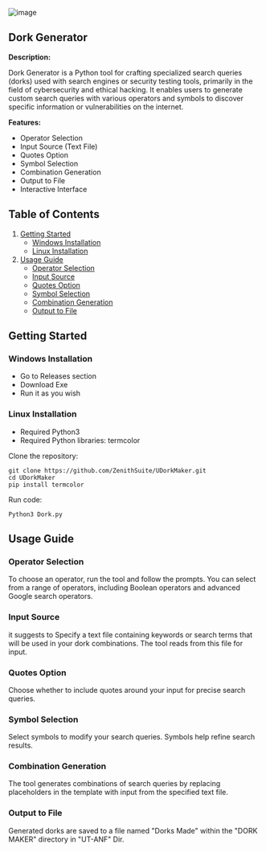 ![image](https://github.com/ZenithSuite/UDorkMaker/assets/139548576/8d4e7438-0eda-4e1a-989a-3a89d87f2be0)

## Dork Generator

**Description:**

Dork Generator is a Python tool for crafting specialized search queries (dorks) used with search engines or security testing tools, primarily in the field of cybersecurity and ethical hacking. It enables users to generate custom search queries with various operators and symbols to discover specific information or vulnerabilities on the internet.

**Features:**

- Operator Selection
- Input Source (Text File)
- Quotes Option
- Symbol Selection
- Combination Generation
- Output to File
- Interactive Interface

## Table of Contents

1. [Getting Started](#getting-started)
   - [Windows Installation](#windows-installation)
   - [Linux Installation](#linux-installation)
2. [Usage Guide](#usage-guide)
   - [Operator Selection](#operator-selection)
   - [Input Source](#input-source)
   - [Quotes Option](#quotes-option)
   - [Symbol Selection](#symbol-selection)
   - [Combination Generation](#combination-generation)
   - [Output to File](#output-to-file)

## Getting Started

### Windows Installation
- Go to Releases section
- Download Exe
- Run it as you wish

### Linux Installation
- Required Python3
- Required Python libraries: termcolor

Clone the repository:
```shell
git clone https://github.com/ZenithSuite/UDorkMaker.git
cd UDorkMaker
pip install termcolor
```
Run code:
```shell
Python3 Dork.py
```





## Usage Guide

### Operator Selection

To choose an operator, run the tool and follow the prompts. You can select from a range of operators, including Boolean operators and advanced Google search operators.

### Input Source

it suggests to Specify a text file containing keywords or search terms that will be used in your dork combinations. The tool reads from this file for input.

### Quotes Option

Choose whether to include quotes around your input for precise search queries.

### Symbol Selection

Select symbols to modify your search queries. Symbols help refine search results.

### Combination Generation

The tool generates combinations of search queries by replacing placeholders in the template with input from the specified text file.

### Output to File

Generated dorks are saved to a file named "Dorks Made" within the "DORK MAKER" directory in "UT-ANF" Dir.
